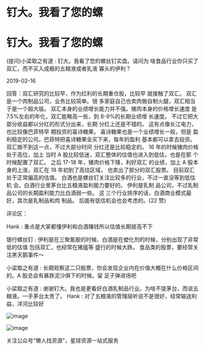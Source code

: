 # 钉大。我看了您的螺

# 钉大。我看了您的螺

(提问)小梁取之有道 : 钉大。我看了您的螺丝钉实盘。请问为 啥食品行业你只买了双汇，而不买入成瘾的五粮液或者乳液 寡头的伊利？

2019-02-16

回答：双汇研究的比较早，作为红利的长期重仓股，比较早 就接触了双汇。 双汇是一个肉制品公司，业务比较简单。很 多家庭自己也卖肉做自制火腿，双汇相当于是一个超大版。 双汇本身的业绩增长能力并不强。猪肉本身的价格增长速度 是 7.5%左右的年化，双汇能略高一些，到 8-9%的长期业绩增 长速度。 不过它把大部分收益都以分红的形式分出来，长期 分红上还是不错的。 这有点像长江电力，也比较像巴菲特早 期投资的喜诗糖果。 喜诗糖果也是一个业绩增长一般，但是 盈利稳定的公司。巴菲特把喜诗糖果全买下来，每年的盈利 基本都可以拿去投资。 双汇做不到这一点，不过大部分时间 分红还是比较稳定的。 16 年的时候猪肉价格处于高位，加上 当时 A 股比较低迷，双汇整体的估值也进入到低估，也是在那 个时候配置了双汇。 之后 17-18 年，猪肉价格下降，利好双汇 的业绩，加上 A 股本身的上涨，双汇在 18 年初到了高估区域， 也卖出了部分的双汇股票。 目前双汇处于正常偏高的估值。 白酒也是螺丝钉关注比较多的行业，不过一直没等到低估机 会。白酒行业里茅台比五粮液盈利能力要好的。 伊利是乳制 品公司，不过乳制品公司的长期盈利能力比白酒弱一些。 这 三个行业排序的话，白酒商业模式最好，其次是乳制品和肉 制品。 后面有低估机会也会考虑的。(22 赞)

评论区：

Hank : 重点是大家都懂伊利和白酒赚钱所以估值长期居高不下

银行螺丝钉 : 伊利是在三聚氰胺的时候、白酒是在塑化剂的时候，分别出现了非常低的估值 包括双汇，也经常在猪瘟等 盛行的时候大跌。 食品类的股票，要经常关注黑天鹅事件～

小梁取之有道 : 长期观察这二只股票，你会发现企业内在价值大概在什么价格区间的。A 股总会有暴跌泥沙俱下的时候。留 足子弹进场吧

小梁取之有道 : 谢谢钉大。我也是更看好白酒乳制品行业。为啥不提茅台，而说五粮液。一手茅台太贵了。 Hank : 对了五粮液的管理层听说不是很好，经常输送利益，洋河比较好

![image](img/Image_1221.png)

![image](img/Image_1231.png)

关注公众号"懒人找资源"，星球资源一站式服务